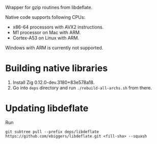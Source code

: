 Wrapper for gzip routines from libdeflate.

Native code supports following CPUs:
- x86-64 processors with AVX2 instructions.
- M1 processor on Mac with ARM.
- Cortex-A53 on Linux with ARM.

Windows with ARM is currently not supported.

# Building native libraries

1. Install Zig 0.12.0-dev.3180+83e578a18.
2. Go into `deps` directory and run `./rebuild-all-archs.sh` from there.

# Updating libdeflate

Run

```shell
git subtree pull --prefix deps/libdeflate https://github.com/ebiggers/libdeflate.git <fill-sha> --squash
```
